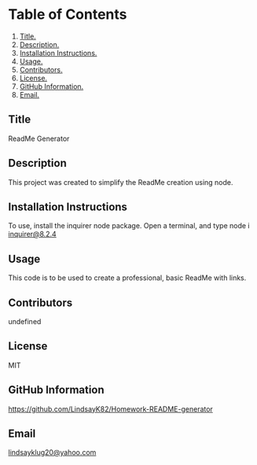 
# Table of Contents

1. [ Title. ](#title) 
2. [ Description. ](#description) 
3. [ Installation Instructions. ](#installation) 
4. [ Usage. ](#usage)
5. [ Contributors. ](#contributors)
6. [ License. ](#license)
7. [ GitHub Information. ](#github)
8. [ Email. ](#email)

<a name="title"></a>
## Title
ReadMe Generator

<a name="description"></a>
## Description
This project was created to simplify the ReadMe creation using node.

<a name="installation"></a>
## Installation Instructions
To use, install the inquirer node package. Open a terminal, and type node i inquirer@8.2.4

<a name="usage"></a>
## Usage
This code is to be used to create a professional, basic ReadMe with links.

<a name="contributors"></a>
## Contributors
undefined

<a name="license"></a>
## License
MIT

<a name="github"></a>
## GitHub Information
https://github.com/LindsayK82/Homework-README-generator

<a name="email"></a>
## Email
lindsayklug20@yahoo.com

